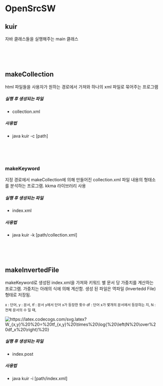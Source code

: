# OpenSrcSW

## kuir 
자바 클래스들을 실행해주는 main 클래스

<br/><br/><br/>

## makeCollection 
html 파일들을 사용자가 원하는 경로에서 가져와 하나의 xml 파일로 묶어주는 프로그램

##### 실행 후 생성되는 파일
- collection.xml

##### 사용법
-  java kuir -c [path]

<br/><br/><br/>

### makeKeyword

지정 경로에서 makeCollection에 의해 만들어진 collection.xml 파일 내용의 형태소를 분석하는 프로그램. kkma 라이브러리 사용

##### 실행 후 생성되는 파일
- index.xml


##### 사용법
- java kuir -k [path/collection.xml]

<br/><br/><br/>

## makeInvertedFile
makeKeyword로 생성된 index.xml을 가져와 키워드 별 문서 당 가중치를 계산하는 프로그램. 가중치는 아래의 식에 의해 계산함. 생성 된 파일은 역파일 (Invertedd File) 형태로 저장됨.


<small>x : 단어, y : 문서, tf : 문서 y에서 단어 x가 등장한 횟수
df : 단어 x가 몇개의 문서에서 등장하는 지, N : 전체 문서의 수 일 때, </small>

<img src="https://latex.codecogs.com/svg.latex?W_{x,y}%20%20=%20tf_{x,y}%20\times%20\log{%20\left(N%20\over%20df_x%20\right)%20}" title="https://latex.codecogs.com/svg.latex?W_{x,y}%20%20=%20tf_{x,y}%20\times%20\log{%20\left(N%20\over%20df_x%20\right)%20}" />  



##### 실행 후 생성되는 파일
- index.post


##### 사용법
- java kuir -i [path/index.xml]
